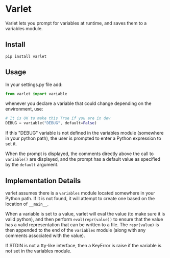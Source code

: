 # Varlet

Varlet lets you prompt for variables at runtime, and saves them to a variables module.

## Install

    pip install varlet

## Usage

In your settings.py file add:

```python
from varlet import variable
```

whenever you declare a variable that could change depending on the environment,
use:

```python
# It is OK to make this True if you are in dev
DEBUG = variable("DEBUG", default=False)
```

If this "DEBUG" variable is not defined in the variables module (somewhere in
your python path), the user is prompted to enter a Python expression to set it.

When the prompt is displayed, the comments directly above the call to
`variable()` are displayed, and the prompt has a default value as specified by
the `default` argument.


## Implementation Details

varlet assumes there is a `variables` module located somewhere in your Python
path. If it is not found, it will attempt to create one based on the location
of `__main__`.

When a variable is set to a value, varlet will eval the value (to make sure it
is valid python), and then perform `eval(repr(value))` to ensure that the value
has a valid representation that can be written to a file. The `repr(value)` is
then appended to the end of the `variables` module (along with any comments
associated with the value).

If STDIN is not a tty-like interface, then a KeyError is raise if the variable
is not set in the variables module.
